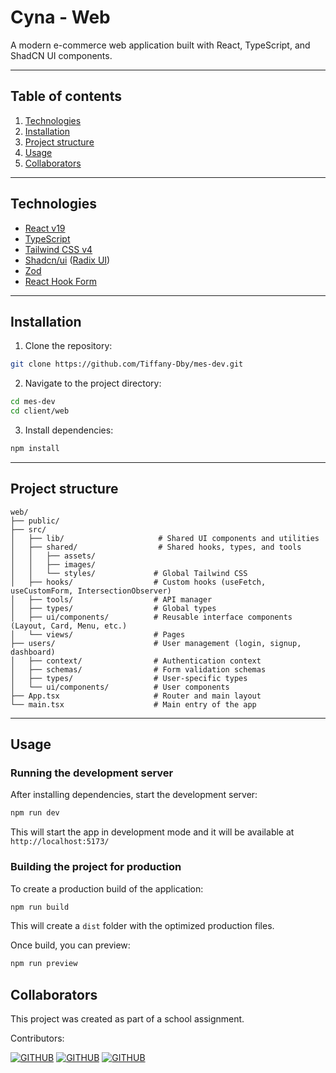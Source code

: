 # Cyna - Web

A modern e-commerce web application built with React, TypeScript, and ShadCN UI components.

---

## Table of contents

1. [Technologies](#technologies)
2. [Installation](#installation)
3. [Project structure](#project-structure)
4. [Usage](#usage)
5. [Collaborators](#collaborators)

---

## Technologies

- [React v19](https://reactjs.org/)
- [TypeScript](https://www.typescriptlang.org/)
- [Tailwind CSS v4](https://tailwindcss.com/)
- [Shadcn/ui](https://ui.shadcn.com/) ([Radix UI](https://www.radix-ui.com/))
- [Zod](https://zod.dev/)
- [React Hook Form](https://react-hook-form.com/)

---

## Installation

1. Clone the repository:

```bash
git clone https://github.com/Tiffany-Dby/mes-dev.git
```

2. Navigate to the project directory:

```bash
cd mes-dev
cd client/web
```

3. Install dependencies:

```bash
npm install
```

---

## Project structure

```
web/
├── public/
├── src/
│   ├── lib/                     # Shared UI components and utilities
│   ├── shared/                  # Shared hooks, types, and tools
│   │   ├── assets/
│   │   ├── images/
│   │   └── styles/             # Global Tailwind CSS
│   ├── hooks/                  # Custom hooks (useFetch, useCustomForm, IntersectionObserver)
│   ├── tools/                  # API manager
│   ├── types/                  # Global types
│   ├── ui/components/          # Reusable interface components (Layout, Card, Menu, etc.)
│   └── views/                  # Pages
├── users/                      # User management (login, signup, dashboard)
│   ├── context/                # Authentication context
│   ├── schemas/                # Form validation schemas
│   ├── types/                  # User-specific types
│   └── ui/components/          # User components
├── App.tsx                     # Router and main layout
└── main.tsx                    # Main entry of the app
```

---

## Usage

### Running the development server

After installing dependencies, start the development server:

```bash
npm run dev
```

This will start the app in development mode and it will be available at `http://localhost:5173/`

### Building the project for production

To create a production build of the application:

```bash
npm run build
```

This will create a `dist` folder with the optimized production files.

Once build, you can preview:

```bash
npm run preview
```

## Collaborators

This project was created as part of a school assignment.

Contributors:

[![GITHUB](https://img.shields.io/badge/Owen-expert?style=&logo=GITHUB&logoColor=fefefe&labelColor=222529&color=222529)](https://github.com/kant1-18)
[![GITHUB](https://img.shields.io/badge/Mehmet-expert?style=&logo=GITHUB&logoColor=fefefe&labelColor=222529&color=222529)](https://github.com/matheo-dlvt)
[![GITHUB](https://img.shields.io/badge/Tiffany-expert?style=&logo=GITHUB&logoColor=fefefe&labelColor=222529&color=222529)](https://github.com/Tiffany-Dby)
